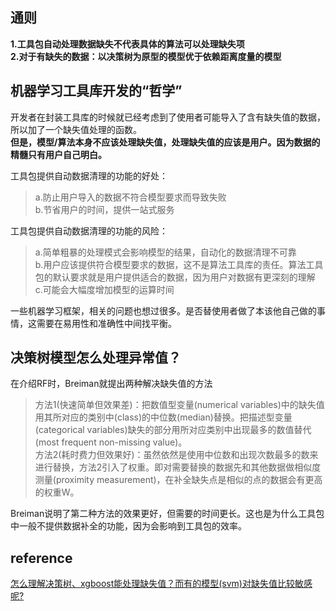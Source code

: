 ## 通则
**1.工具包自动处理数据缺失不代表具体的算法可以处理缺失项**  
**2.对于有缺失的数据：以决策树为原型的模型优于依赖距离度量的模型**
##  机器学习工具库开发的“哲学”
开发者在封装工具库的时候就已经考虑到了使用者可能导入了含有缺失值的数据，所以加了一个缺失值处理的函数。  
**但是，模型/算法本身不应该处理缺失值，处理缺失值的应该是用户。因为数据的精髓只有用户自己明白。**  

工具包提供自动数据清理的功能的好处：  
> a.防止用户导入的数据不符合模型要求而导致失败  
b.节省用户的时间，提供一站式服务

工具包提供自动数据清理的功能的风险：
> a.简单粗暴的处理模式会影响模型的结果，自动化的数据清理不可靠  
b.用户应该提供符合模型要求的数据，这不是算法工具库的责任。算法工具包的默认要求就是用户提供适合的数据，因为用户对数据有更深刻的理解  
c.可能会大幅度增加模型的运算时间

一些机器学习框架，相关的问题也想过很多。是否替使用者做了本该他自己做的事情，这需要在易用性和准确性中间找平衡。

## 决策树模型怎么处理异常值？
在介绍RF时，Breiman就提出两种解决缺失值的方法  
> 方法1(快速简单但效果差)：把数值型变量(numerical variables)中的缺失值用其所对应的类别中(class)的中位数(median)替换。把描述型变量(categorical variables)缺失的部分用所对应类别中出现最多的数值替代(most frequent non-missing value)。  
方法2(耗时费力但效果好)：虽然依然是使用中位数和出现次数最多的数来进行替换，方法2引入了权重。即对需要替换的数据先和其他数据做相似度测量(proximity measurement)，在补全缺失点是相似的点的数据会有更高的权重W。

Breiman说明了第二种方法的效果更好，但需要的时间更长。这也是为什么工具包中一般不提供数据补全的功能，因为会影响到工具包的效率。

## reference
[怎么理解决策树、xgboost能处理缺失值？而有的模型(svm)对缺失值比较敏感呢?](https://www.zhihu.com/question/58230411/answer/242037063)
